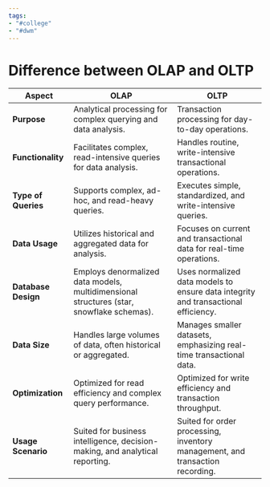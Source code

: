 ```yaml
---
tags:
- "#college"
- "#dwm"
---
```


# Difference between OLAP and OLTP
| Aspect              | OLAP                                       | OLTP                                        |
|---------------------|--------------------------------------------|---------------------------------------------|
| **Purpose**         | Analytical processing for complex querying and data analysis. | Transaction processing for day-to-day operations. |
| **Functionality**   | Facilitates complex, read-intensive queries for data analysis. | Handles routine, write-intensive transactional operations. |
| **Type of Queries** | Supports complex, ad-hoc, and read-heavy queries. | Executes simple, standardized, and write-intensive queries. |
| **Data Usage**      | Utilizes historical and aggregated data for analysis. | Focuses on current and transactional data for real-time operations. |
| **Database Design**  | Employs denormalized data models, multidimensional structures (star, snowflake schemas). | Uses normalized data models to ensure data integrity and transactional efficiency. |
| **Data Size**       | Handles large volumes of data, often historical or aggregated. | Manages smaller datasets, emphasizing real-time transactional data. |
| **Optimization**    | Optimized for read efficiency and complex query performance. | Optimized for write efficiency and transaction throughput. |
| **Usage Scenario**  | Suited for business intelligence, decision-making, and analytical reporting. | Suited for order processing, inventory management, and transaction recording. |
